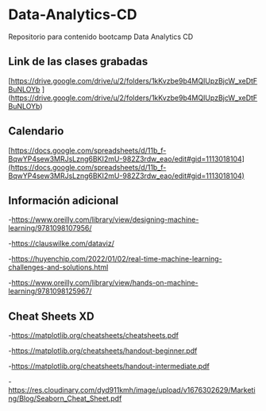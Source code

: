 # Data-Analytics-CD
Repositorio para contenido bootcamp Data Analytics CD

## Link de las clases grabadas
[https://drive.google.com/drive/u/2/folders/1kKvzbe9b4MQIUpzBjcW_xeDtFBuNLOYb ]
(https://drive.google.com/drive/u/2/folders/1kKvzbe9b4MQIUpzBjcW_xeDtFBuNLOYb)


## Calendario
[https://docs.google.com/spreadsheets/d/11b_f-BqwYP4sew3MRJsLzng6BKI2mU-982Z3rdw_eao/edit#gid=1113018104](https://docs.google.com/spreadsheets/d/11b_f-BqwYP4sew3MRJsLzng6BKI2mU-982Z3rdw_eao/edit#gid=1113018104)


## Información adicional
-https://www.oreilly.com/library/view/designing-machine-learning/9781098107956/

-https://clauswilke.com/dataviz/

-https://huyenchip.com/2022/01/02/real-time-machine-learning-challenges-and-solutions.html

-https://www.oreilly.com/library/view/hands-on-machine-learning/9781098125967/

## Cheat Sheets XD

-https://matplotlib.org/cheatsheets/cheatsheets.pdf

-https://matplotlib.org/cheatsheets/handout-beginner.pdf

-https://matplotlib.org/cheatsheets/handout-intermediate.pdf

-https://res.cloudinary.com/dyd911kmh/image/upload/v1676302629/Marketing/Blog/Seaborn_Cheat_Sheet.pdf
